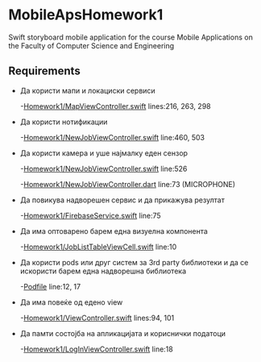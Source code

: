 # MobileApsHomework1
Swift storyboard mobile application for the course Mobile Applications on the Faculty of Computer Science and Engineering

## Requirements

- Да користи мапи и локациски сервиси 

  -[Homework1/MapViewController.swift](https://github.com/HristijanStojchevski/MobileApsHomework1/blob/main/Homework1/MapViewController.swift#L216) lines:216, 263, 298

- Да користи нотификации 

  -[Homework1/NewJobViewController.swift](https://github.com/HristijanStojchevski/MobileApsHomework1/blob/main/Homework1/NewJobViewController.swift#L460) line:460, 503
  
- Да користи камера и уше најмалку еден сензор

  -[Homework1/NewJobViewController.swift](https://github.com/HristijanStojchevski/MobileApsHomework1/blob/main/Homework1/NewJobViewController.swift#L526) line:526

  -[Homework1/NewJobViewController.dart](https://github.com/HristijanStojchevski/MobileApsHomework1/blob/main/Homework1/NewJobViewController.swift#L73) line:73  (MICROPHONE)
    
- Да повикува надворешен сервис и да прикажува резултат 

  -[Homework1/FirebaseService.swift](https://github.com/HristijanStojchevski/MobileApsHomework1/blob/main/Homework1/FirebaseService.swift#L75) line:75
  
- Да има оптоварено барем една визуелна компонента

  -[Homework1/JobListTableViewCell.swift](https://github.com/HristijanStojchevski/MobileApsHomework1/blob/main/Homework1/JobListTableViewCell.swift#L10) line:10
  
- Да користи pods или друг систем за 3rd party библиотеки и да се искористи барем една надворешна библиотека

  -[Podfile](https://github.com/HristijanStojchevski/MobileApsHomework1/blob/main/Podfile#L12) line:12, 17
  
- Да има повеќе од едено view 

  -[Homework1/ViewController.swift](https://github.com/HristijanStojchevski/MobileApsHomework1/blob/main/Homework1/ViewController.swift#L94) lines:94, 101
  
- Да памти состојба на апликацијата и кориснички податоци 

  -[Homework1/LogInViewController.swift](https://github.com/HristijanStojchevski/MobileApsHomework1/blob/main/Homework1/LogInViewController.swift#L18) line:18
